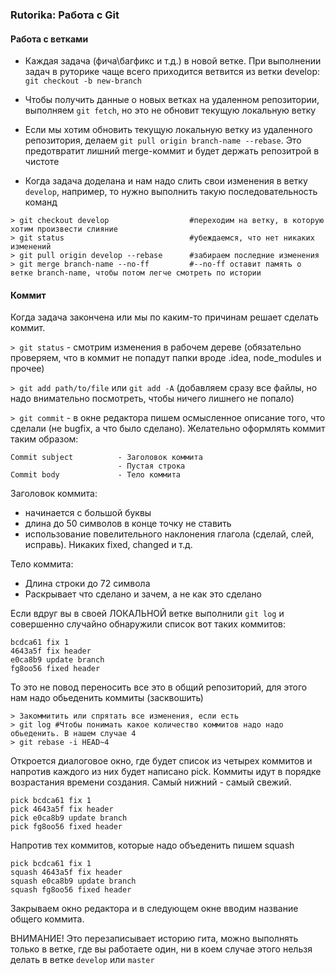 ### Rutorika: Работа с Git

#### Работа с ветками

* Каждая задача (фича\багфикс и т.д.) в новой ветке. При выполнении задач в руторике чаще всего приходится ветвится из ветки develop: `git checkout -b new-branch`

* Чтобы получить данные о новых ветках на удаленном репозитории, выполняем `git fetch`, но это не обновит текущую локальную ветку 

* Если мы хотим обновить текущую локальную ветку из удаленного репозитория, делаем `git pull origin branch-name --rebase`. Это предотвратит лишний merge-коммит и будет держать репозитрой в чистоте

* Когда задача доделана и нам надо слить свои изменения в ветку `develop`, например, то нужно выполнить такую последовательность команд
```git
> git checkout develop                  #переходим на ветку, в которую хотим произвести слияние
> git status                            #убеждаемся, что нет никаких изменений
> git pull origin develop --rebase      #забираем последние изменения
> git merge branch-name --no-ff         #--no-ff оставит память о ветке branch-name, чтобы потом легче смотреть по истории
```


#### Коммит
Когда задача закончена или мы по каким-то причинам решает сделать коммит.
 
`> git status` - смотрим изменения в рабочем дереве (обязательно проверяем, что в коммит не попадут папки вроде .idea, node_modules и прочее)

`> git add path/to/file` или `git add -A` (добавляем сразу все файлы, но надо внимательно посмотреть, чтобы ничего лишнего не попало)

`> git commit` - в окне редактора пишем осмысленное описание того, что сделали (не bugfix, а что было сделано).
Желательно оформлять коммит таким образом:
```
Commit subject          - Заголовок коммита
                        - Пустая строка
Commit body             - Тело коммита
```
Заголовок коммита:
 - начинается с большой буквы 
 - длина до 50 символов в конце точку не ставить
 - использование повелительного наклонения глагола (сделай, слей, исправь). Никаких fixed, changed и т.д.
 
 
Тело коммита:
 - Длина строки до 72 символа
 - Раскрывает что сделано и зачем, а не как это сделано 
 
 
Если вдруг вы в своей ЛОКАЛЬНОЙ ветке выполнили `git log` и совершенно случайно обнаружили список вот таких коммитов:
```git
bcdca61 fix 1
4643a5f fix header
e0ca8b9 update branch
fg8oo56 fixed header
```

То это не повод переносить все это в общий репозиторий, для этого нам надо обьеденить коммиты (засквошить)
```git
> Закоммитить или спрятать все изменения, если есть
> git log #Чтобы понимать какое количество коммитов надо надо обьеденить. В нашем случае 4
> git rebase -i HEAD~4 
```
Откроется диалоговое окно, где будет список из четырех коммитов и напротив каждого из них будет написано pick. Коммиты идут в порядке возрастания времени создания. Самый нижний - самый свежий.
```git
pick bcdca61 fix 1
pick 4643a5f fix header
pick e0ca8b9 update branch
pick fg8oo56 fixed header
```

Напротив тех коммитов, которые надо объеденить пишем squash

```git
pick bcdca61 fix 1
squash 4643a5f fix header
squash e0ca8b9 update branch
squash fg8oo56 fixed header
```
Закрываем окно редактора и в следующем окне вводим название общего коммита.

ВНИМАНИЕ! Это перезаписывает историю гита, можно выполнять только в ветке, где вы работаете один, ни в коем случае этого нельзя делать в ветке `develop` или `master`

